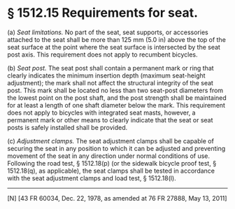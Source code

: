 # § 1512.15   Requirements for seat.

(a) *Seat limitations.* No part of the seat, seat supports, or accessories attached to the seat shall be more than 125 mm (5.0 in) above the top of the seat surface at the point where the seat surface is intersected by the seat post axis. This requirement does not apply to recumbent bicycles.


(b) *Seat post.* The seat post shall contain a permanent mark or ring that clearly indicates the minimum insertion depth (maximum seat-height adjustment); the mark shall not affect the structural integrity of the seat post. This mark shall be located no less than two seat-post diameters from the lowest point on the post shaft, and the post strength shall be maintained for at least a length of one shaft diameter below the mark. This requirement does not apply to bicycles with integrated seat masts, however, a permanent mark or other means to clearly indicate that the seat or seat posts is safely installed shall be provided.


(c) *Adjustment clamps.* The seat adjustment clamps shall be capable of securing the seat in any position to which it can be adjusted and preventing movement of the seat in any direction under normal conditions of use. Following the road test, § 1512.18(p) (or the sidewalk bicycle proof test, § 1512.18(q), as applicable), the seat clamps shall be tested in accordance with the seat adjustment clamps and load test, § 1512.18(l).



---

[N] [43 FR 60034, Dec. 22, 1978, as amended at 76 FR 27888, May 13, 2011]




